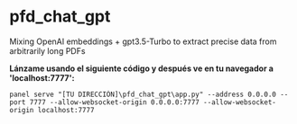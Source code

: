 # pfd_chat_gpt

Mixing OpenAI embeddings + gpt3.5-Turbo to extract precise data from arbitrarily long PDFs

**Lánzame usando el siguiente código y después ve en tu navegador a 'localhost:7777':**

```
panel serve "[TU DIRECCIÓN]\pfd_chat_gpt\app.py" --address 0.0.0.0 --port 7777 --allow-websocket-origin 0.0.0.0:7777 --allow-websocket-origin localhost:7777
```
